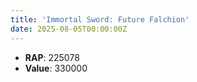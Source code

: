 ```yaml
---
title: 'Immortal Sword: Future Falchion'
date: 2025-08-05T00:00:00Z
---
```

- **RAP**: 225078
- **Value**: 330000
